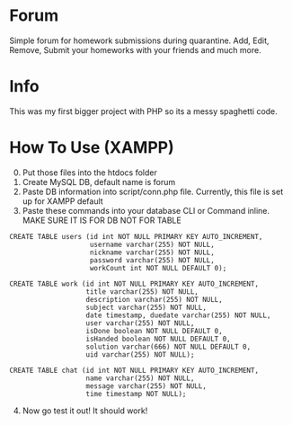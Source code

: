 # Forum
Simple forum for homework submissions during quarantine. Add, Edit, Remove, Submit your homeworks with your friends and much more.

# Info
This was my first bigger project with PHP so its a messy spaghetti code. 

# How To Use (XAMPP)
0) Put those files into the htdocs folder
1) Create MySQL DB, default name is forum
2) Paste DB information into script/conn.php file. Currently, this file is set up for XAMPP default
3) Paste these commands into your database CLI or Command inline. MAKE SURE IT IS FOR DB NOT FOR TABLE
  ```
  CREATE TABLE users (id int NOT NULL PRIMARY KEY AUTO_INCREMENT,
                      username varchar(255) NOT NULL,
                      nickname varchar(255) NOT NULL,
                      password varchar(255) NOT NULL,
                      workCount int NOT NULL DEFAULT 0);

  CREATE TABLE work (id int NOT NULL PRIMARY KEY AUTO_INCREMENT,
                     title varchar(255) NOT NULL,
                     description varchar(255) NOT NULL,
                     subject varchar(255) NOT NULL,
                     date timestamp, duedate varchar(255) NOT NULL,
                     user varchar(255) NOT NULL,
                     isDone boolean NOT NULL DEFAULT 0,
                     isHanded boolean NOT NULL DEFAULT 0,
                     solution varchar(666) NOT NULL DEFAULT 0,
                     uid varchar(255) NOT NULL);

  CREATE TABLE chat (id int NOT NULL PRIMARY KEY AUTO_INCREMENT,
                     name varchar(255) NOT NULL,
                     message varchar(255) NOT NULL,
                     time timestamp NOT NULL);
  ```
4) Now go test it out! It should work!
